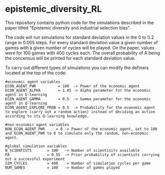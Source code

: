 # epistemic_diversity_RL
This repository contains python code for the simulations described in the paper titled "Epistemic diversity and industrial selection bias".

The code will run simulations for standard deviation values in the 0 to 0.2 range in 0.005 steps. For every standard deviation value a given number of games with a given number of cycles will be played. On the paper, values were for 100 games with 400 cycles each. The overall probability of A being the concensus will be printed for each standard deviation value. 

To carry out different types of simulations you can modify the definers located at the top of the code:

```
#economic agent variables
ECON_AGENT_PWR          = 100  -> Power of the economic agent
ECON_AGENT_ALPHA        = 1.05 -> Alpha parameter for the economic agent in Q-learning
ECON_AGENT_GAMMA        = 0.5  -> Gamma parameter for the economic agent in Q-learning
ECON_AGENT_EXPLORE_PROB = 0.5  -> Probability for the economic agent to explore (carry out a random action) instead of deciding an action according to its Q-learning knowledge.

#non-economic agent variables
NON_ECON_AGENT_PWR     = 0 -> Power of the economic agent, set to 100 and ECON_AGENT_PWR to 0 to simulate only the random, non-economic agent.

#global simulation variables
N_SCIENTISTS       = 100   -> Number of scientisits available
PA                 = 0.55  -> Prior probability of scientists carrying out a successful experiment
SIM_CYCLES         = 400   -> Number of simulation cycles per game
NUM_GAMES          = 100   -> Number of games played
```

